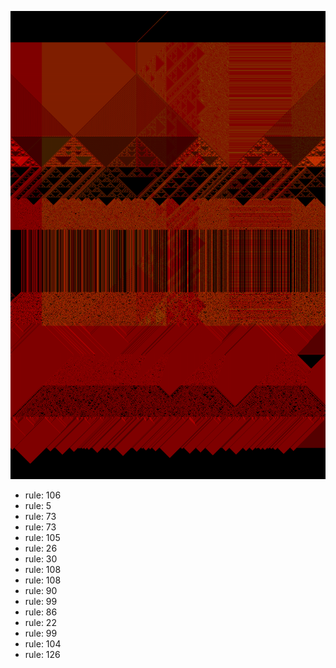![photo](./output.png) 
 * rule: 106
* rule: 5
* rule: 73
* rule: 73
* rule: 105
* rule: 26
* rule: 30
* rule: 108
* rule: 108
* rule: 90
* rule: 99
* rule: 86
* rule: 22
* rule: 99
* rule: 104
* rule: 126
